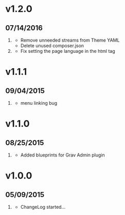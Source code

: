 # v1.2.0
## 07/14/2016

1. [](#improved)
    * Remove unneeded streams from Theme YAML
    * Delete unused composer.json
1. [](#bugfix)
    * Fix setting the page language in the html tag
    
# v1.1.1
## 09/04/2015

1. [](#bugfix)
    * menu linking bug

# v1.1.0
## 08/25/2015

1. [](#improved)
    * Added blueprints for Grav Admin plugin

# v1.0.0
## 05/09/2015

1. [](#new)
    * ChangeLog started...
